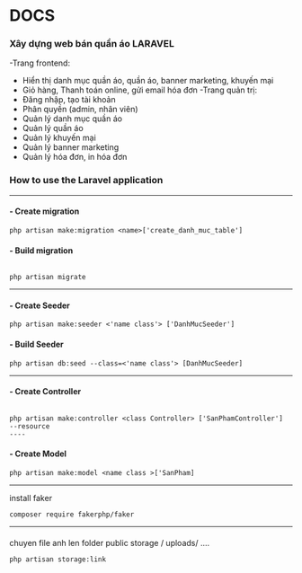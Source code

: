 # DOCS 

### Xây dựng web bán quần áo LARAVEL	
 -Trang frontend:
 -  Hiển thị danh mục quần áo, quần áo, banner marketing, khuyến mại
 - Giỏ hàng, Thanh toán online, gửi email hóa đơn
 -Trang quản trị:
 - Đăng nhập, tạo tài khoản
 - Phân quyền (admin, nhân viên)
 - Quản lý danh mục quần áo
 - Quản lý quần áo
 - Quản lý khuyến mại
 - Quản lý banner marketing
 - Quản lý hóa đơn, in hóa đơn




### How to use the Laravel application 
----

#### - Create migration

```
php artisan make:migration <name>['create_danh_muc_table']
```

#### - Build migration

```

php artisan migrate

```

----
#### - Create Seeder

```
php artisan make:seeder <'name class'> ['DanhMucSeeder']
```

#### - Build Seeder 

```
php artisan db:seed --class=<'name class'> [DanhMucSeeder]

```
----

#### - Create Controller

```

php artisan make:controller <class Controller> ['SanPhamController']   --resource
----
```

#### - Create Model 

```
php artisan make:model <name class >['SanPham]
```

---- 
install faker 

```
composer require fakerphp/faker
```
--- 
#### 
chuyen file anh len folder public storage / uploads/ ....

```
php artisan storage:link
```